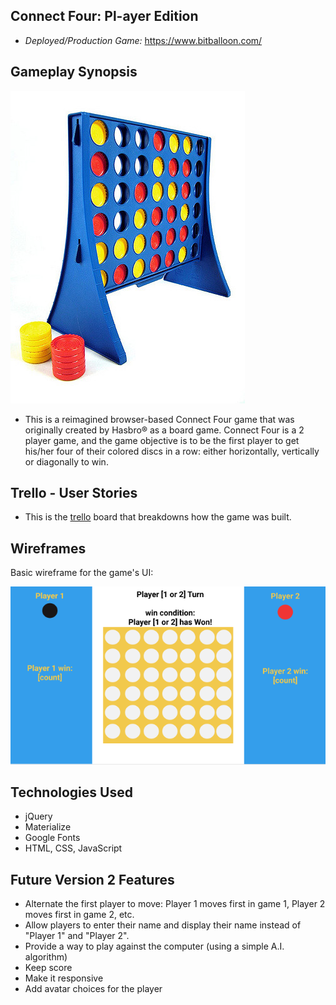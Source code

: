 ## Connect Four: Pl-ayer Edition
* *Deployed/Production Game:* <https://www.bitballoon.com/>

##  Gameplay Synopsis
![Alt Image Text](https://github.com/Philinvested/Connect_Four_Game/blob/master/imgs/connectfourph.jpg "Connect Four")

* This is a reimagined browser-based Connect Four game that was originally created by Hasbro® as a board game. Connect Four is a 2 player game, and the game objective is to be the first player to get his/her four of their colored discs in a row: either horizontally, vertically or diagonally to win.

## Trello - User Stories
* This is the [trello](https://trello.com/b/lUuVlWbi/connect-4-wdi13-proj-1) board that breakdowns how the game was built.

## Wireframes
Basic wireframe for the game's UI:

![Alt Image Text](https://github.com/Philinvested/Connect_Four_Game/blob/master/imgs/ConnectFourWireFrame.png "Wireframe Layout for Connect Four UI")

## Technologies Used
* jQuery
* Materialize
* Google Fonts
* HTML, CSS, JavaScript

## Future Version 2 Features
* Alternate the first player to move: Player 1 moves first in game 1, Player 2 moves first in game 2, etc.
* Allow players to enter their name and display their name instead of "Player 1" and "Player 2".
* Provide a way to play against the computer (using a simple A.I. algorithm)
* Keep score
* Make it responsive
* Add avatar choices for the player